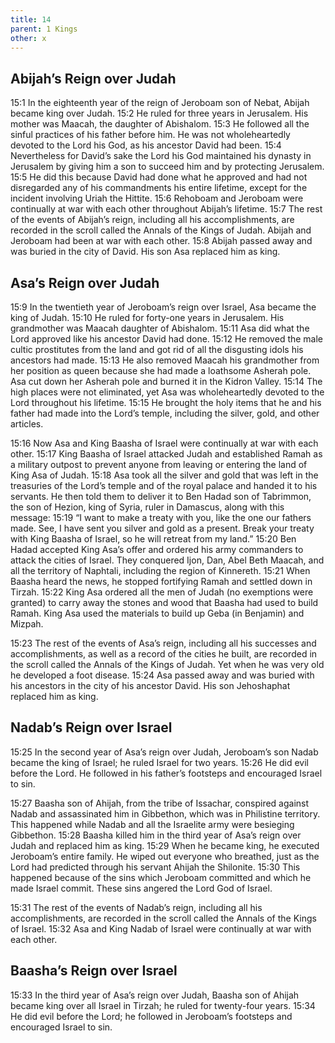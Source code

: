 ```yaml
---
title: 14
parent: 1 Kings
other: x
---
```


## Abijah’s Reign over Judah

<a name="15:1">15:1</a> In the eighteenth year of the reign of Jeroboam son of Nebat, Abijah became king over Judah. <a name="15:2">15:2</a> He ruled for three years in Jerusalem. His mother was Maacah, the daughter of Abishalom. <a name="15:3">15:3</a> He followed all the sinful practices of his father before him. He was not wholeheartedly devoted to the Lord his God, as his ancestor David had been. <a name="15:4">15:4</a> Nevertheless for David’s sake the Lord his God maintained his dynasty in Jerusalem by giving him a son to succeed him and by protecting Jerusalem. <a name="15:5">15:5</a> He did this because David had done what he approved and had not disregarded any of his commandments his entire lifetime, except for the incident involving Uriah the Hittite. <a name="15:6">15:6</a> Rehoboam and Jeroboam were continually at war with each other throughout Abijah’s lifetime. <a name="15:7">15:7</a> The rest of the events of Abijah’s reign, including all his accomplishments, are recorded in the scroll called the Annals of the Kings of Judah. Abijah and Jeroboam had been at war with each other. <a name="15:8">15:8</a> Abijah passed away and was buried in the city of David. His son Asa replaced him as king.

## Asa’s Reign over Judah

<a name="15:9">15:9</a> In the twentieth year of Jeroboam’s reign over Israel, Asa became the king of Judah. <a name="15:10">15:10</a> He ruled for forty-one years in Jerusalem. His grandmother was Maacah daughter of Abishalom. <a name="15:11">15:11</a> Asa did what the Lord approved like his ancestor David had done. <a name="15:12">15:12</a> He removed the male cultic prostitutes from the land and got rid of all the disgusting idols his ancestors had made. <a name="15:13">15:13</a> He also removed Maacah his grandmother from her position as queen because she had made a loathsome Asherah pole. Asa cut down her Asherah pole and burned it in the Kidron Valley. <a name="15:14">15:14</a> The high places were not eliminated, yet Asa was wholeheartedly devoted to the Lord throughout his lifetime. <a name="15:15">15:15</a> He brought the holy items that he and his father had made into the Lord’s temple, including the silver, gold, and other articles.

<a name="15:16">15:16</a> Now Asa and King Baasha of Israel were continually at war with each other. <a name="15:17">15:17</a> King Baasha of Israel attacked Judah and established Ramah as a military outpost to prevent anyone from leaving or entering the land of King Asa of Judah. <a name="15:18">15:18</a> Asa took all the silver and gold that was left in the treasuries of the Lord’s temple and of the royal palace and handed it to his servants. He then told them to deliver it to Ben Hadad son of Tabrimmon, the son of Hezion, king of Syria, ruler in Damascus, along with this message: <a name="15:19">15:19</a> “I want to make a treaty with you, like the one our fathers made. See, I have sent you silver and gold as a present. Break your treaty with King Baasha of Israel, so he will retreat from my land.” <a name="15:20">15:20</a> Ben Hadad accepted King Asa’s offer and ordered his army commanders to attack the cities of Israel. They conquered Ijon, Dan, Abel Beth Maacah, and all the territory of Naphtali, including the region of Kinnereth. <a name="15:21">15:21</a> When Baasha heard the news, he stopped fortifying Ramah and settled down in Tirzah. <a name="15:22">15:22</a> King Asa ordered all the men of Judah (no exemptions were granted) to carry away the stones and wood that Baasha had used to build Ramah. King Asa used the materials to build up Geba (in Benjamin) and Mizpah.

<a name="15:23">15:23</a> The rest of the events of Asa’s reign, including all his successes and accomplishments, as well as a record of the cities he built, are recorded in the scroll called the Annals of the Kings of Judah. Yet when he was very old he developed a foot disease. <a name="15:24">15:24</a> Asa passed away and was buried with his ancestors in the city of his ancestor David. His son Jehoshaphat replaced him as king.

## Nadab’s Reign over Israel

<a name="15:25">15:25</a> In the second year of Asa’s reign over Judah, Jeroboam’s son Nadab became the king of Israel; he ruled Israel for two years. <a name="15:26">15:26</a> He did evil before the Lord. He followed in his father’s footsteps and encouraged Israel to sin.

<a name="15:27">15:27</a> Baasha son of Ahijah, from the tribe of Issachar, conspired against Nadab and assassinated him in Gibbethon, which was in Philistine territory. This happened while Nadab and all the Israelite army were besieging Gibbethon. <a name="15:28">15:28</a> Baasha killed him in the third year of Asa’s reign over Judah and replaced him as king. <a name="15:29">15:29</a> When he became king, he executed Jeroboam’s entire family. He wiped out everyone who breathed, just as the Lord had predicted through his servant Ahijah the Shilonite. <a name="15:30">15:30</a> This happened because of the sins which Jeroboam committed and which he made Israel commit. These sins angered the Lord God of Israel.

<a name="15:31">15:31</a> The rest of the events of Nadab’s reign, including all his accomplishments, are recorded in the scroll called the Annals of the Kings of Israel. <a name="15:32">15:32</a> Asa and King Nadab of Israel were continually at war with each other.

## Baasha’s Reign over Israel

<a name="15:33">15:33</a> In the third year of Asa’s reign over Judah, Baasha son of Ahijah became king over all Israel in Tirzah; he ruled for twenty-four years. <a name="15:34">15:34</a> He did evil before the Lord; he followed in Jeroboam’s footsteps and encouraged Israel to sin.
